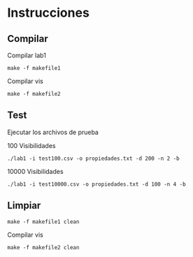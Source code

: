# Instrucciones

## Compilar

Compilar lab1

```
make -f makefile1
```

Compilar vis
```
make -f makefile2
```

## Test

Ejecutar los archivos de prueba

100 Visibilidades
```
./lab1 -i test100.csv -o propiedades.txt -d 200 -n 2 -b
```

10000 Visibilidades
```
./lab1 -i test10000.csv -o propiedades.txt -d 100 -n 4 -b
```

## Limpiar

```
make -f makefile1 clean
```

Compilar vis
```
make -f makefile2 clean
```
